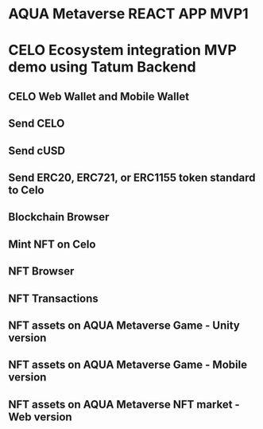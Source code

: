# AQUA Metaverse REACT APP MVP1

# CELO Ecosystem integration MVP demo using Tatum Backend 

## CELO Web Wallet and Mobile Wallet

## Send CELO

## Send cUSD

## Send ERC20, ERC721, or ERC1155 token standard to Celo

## Blockchain Browser

## Mint NFT on Celo

## NFT Browser

## NFT Transactions

## NFT assets on AQUA Metaverse Game - Unity version

## NFT assets on AQUA Metaverse Game - Mobile version

## NFT assets on AQUA Metaverse NFT market - Web version


